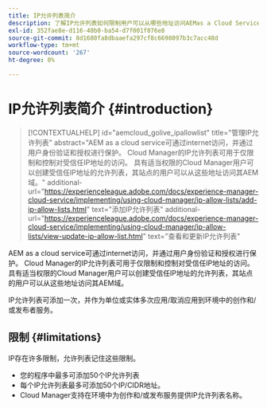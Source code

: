 ```yaml
---
title: IP允许列表简介
description: 了解IP允许列表如何限制用户可以从哪些地址访问AEMas a Cloud Service域。
exl-id: 352fae8e-d116-40b0-ba54-d7f001f076e8
source-git-commit: 8d1680fa8dbaaefa297cf8c6698097b3c7acc48d
workflow-type: tm+mt
source-wordcount: '267'
ht-degree: 0%

---
```



# IP允许列表简介 {#introduction}

>[!CONTEXTUALHELP]
>id="aemcloud_golive_ipallowlist"
>title="管理IP允许列表"
>abstract="AEM as a cloud service可通过internet访问，并通过用户身份验证和授权进行保护。 Cloud Manager的IP允许列表可用于仅限制和控制对受信任IP地址的访问。 具有适当权限的Cloud Manager用户可以创建受信任IP地址的允许列表，其站点的用户可以从这些地址访问其AEM域。"
>additional-url="https://experienceleague.adobe.com/docs/experience-manager-cloud-service/implementing/using-cloud-manager/ip-allow-lists/add-ip-allow-lists.html" text="添加IP允许列表"
>additional-url="https://experienceleague.adobe.com/docs/experience-manager-cloud-service/implementing/using-cloud-manager/ip-allow-lists/view-update-ip-allow-list.html" text="查看和更新IP允许列表"

AEM as a cloud service可通过internet访问，并通过用户身份验证和授权进行保护。 Cloud Manager的IP允许列表可用于仅限制和控制对受信任IP地址的访问。 具有适当权限的Cloud Manager用户可以创建受信任IP地址的允许列表，其站点的用户可以从这些地址访问其AEM域。

IP允许列表可添加一次，并作为单位或实体多次应用/取消应用到环境中的创作和/或发布者服务。

## 限制 {#limitations}

IP存在许多限制，允许列表记住这些限制。

* 您的程序中最多可添加50个IP允许列表
* 每个IP允许列表最多可添加50个IP/CIDR地址。
* Cloud Manager支持在环境中为创作和/或发布服务提供IP允许列表名称。
